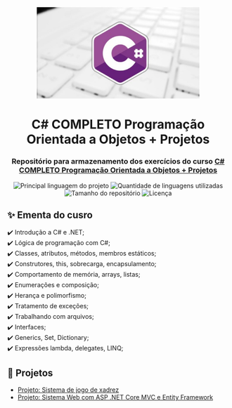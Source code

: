 
<div align="center">
    <img width="370px" src="./img/logo_principal.jpg" alt="C# logo image"/>
   
<h1 >C# COMPLETO Programação Orientada a Objetos + Projetos
</h1>
 <h3>Repositório para armazenamento dos exercícios do curso <a href="https://www.udemy.com/course/programacao-orientada-a-objetos-csharp"> C# COMPLETO Programação Orientada a Objetos + Projetos </a>
</h3>
</div>

<p align="center">
  <img alt="Principal linguagem do projeto" src="https://img.shields.io/github/languages/top/kacyos/c#-udemy?color=56BEB8">

  <img alt="Quantidade de linguagens utilizadas" src="https://img.shields.io/github/languages/count/kacyos/c#-udemy?color=56BEB8">

  <img alt="Tamanho do repositório" src="https://img.shields.io/github/repo-size/kacyos/c#-udemy?color=56BEB8">

  <img alt="Licença" src="https://img.shields.io/github/license/kacyos/c#-udemy?color=56BEB8">
</p>

## :sparkles: Ementa do cusro ##

:heavy_check_mark: Introdução a C# e .NET;\
:heavy_check_mark: Lógica de programação com C#;\
:heavy_check_mark: Classes, atributos, métodos, membros estáticos;\
:heavy_check_mark: Construtores, this, sobrecarga, encapsulamento;\
:heavy_check_mark: Comportamento de memória, arrays, listas;\
:heavy_check_mark: Enumerações e composição;\
:heavy_check_mark: Herança e polimorfismo;\
:heavy_check_mark: Tratamento de exceções;\
:heavy_check_mark: Trabalhando com arquivos;\
:heavy_check_mark: Interfaces;\
:heavy_check_mark: Generics, Set, Dictionary;\
:heavy_check_mark: Expressões lambda, delegates, LINQ;

## :rocket: Projetos ##

- [Projeto: Sistema de jogo de xadrez]('/')
- [Projeto: Sistema Web com ASP .NET Core MVC e Entity Framework]('/')




